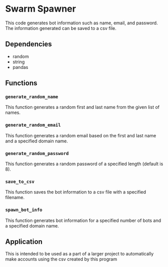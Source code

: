 # Swarm Spawner

This code generates bot information such as name, email, and password. The information generated can be saved to a csv file.

## Dependencies

- random
- string
- pandas

## Functions

### `generate_random_name`
This function generates a random first and last name from the given list of names.

### `generate_random_email`
This function generates a random email based on the first and last name and a specified domain name.

### `generate_random_password`
This function generates a random password of a specified length (default is 8).

### `save_to_csv`
This function saves the bot information to a csv file with a specified filename.

### `spawn_bot_info`
This function generates bot information for a specified number of bots and a specified domain name.

## Application 
This is intended to be used as a part of a larger project to automatically make accounts using the csv created by this program
